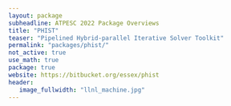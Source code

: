 ```yaml
---
layout: package
subheadline: ATPESC 2022 Package Overviews
title: "PHIST"
teaser: "Pipelined Hybrid-parallel Iterative Solver Toolkit"
permalink: "packages/phist/"
not_active: true
use_math: true
package: true
website: https://bitbucket.org/essex/phist
header:
   image_fullwidth: "llnl_machine.jpg"
---
```

